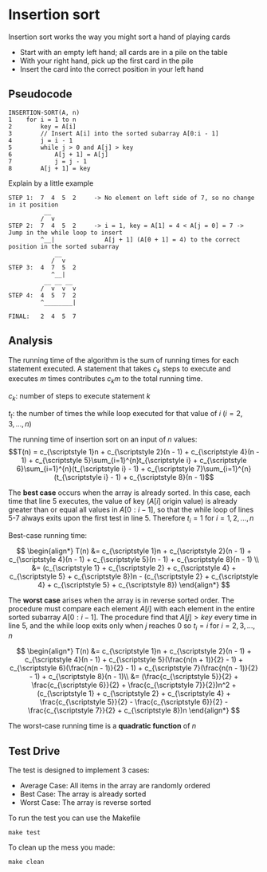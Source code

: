 # Insertion sort
Insertion sort works the way you might sort a hand of playing cards
- Start with an empty left hand; all cards are in a pile on the table
- With your right hand, pick up the first card in the pile
- Insert the card into the correct position in your left hand

## Pseudocode
```
INSERTION-SORT(A, n)
1    for i = 1 to n
2        key = A[i]
3        // Insert A[i] into the sorted subarray A[0:i - 1]
4        j = i - 1
5        while j > 0 and A[j] > key
6            A[j + 1] = A[j]
7            j = j - 1
8        A[j + 1] = key
```
Explain by a little example
```
STEP 1:  7  4  5  2     -> No element on left side of 7, so no change in it position
          __
         /  v
STEP 2:  7  4  5  2     -> i = 1, key = A[1] = 4 < A[j = 0] = 7 -> Jump in the while loop to insert
         ^__|              A[j + 1] (A[0 + 1] = 4) to the correct position in the sorted subarray
             __
            /  v
STEP 3:  4  7  5  2
            ^__|
          __ __ __
         /  v  v  v
STEP 4:  4  5  7  2
         ^________|

FINAL:   2  4  5  7
```

## Analysis
The running time of the algorithm is the sum of running times for each statement executed. A statement that takes $c_{\scriptstyle k}$ steps to execute and executes $m$ times contributes $c_{\scriptstyle k}m$ to the total running time.

$c_{\scriptstyle k}$: number of steps to execute statement $k$

$t_{\scriptstyle t}$: the number of times the while loop executed for that value of $i$ ($i = 2,3,...,n$)

The running time of insertion sort on an input of $n$ values:
$$T(n) = c_{\scriptstyle 1}n + c_{\scriptstyle 2}(n - 1) + c_{\scriptstyle 4}(n - 1) + c_{\scriptstyle 5}\sum_{i=1}^{n}t_{\scriptstyle i} + c_{\scriptstyle 6}\sum_{i=1}^{n}(t_{\scriptstyle i} - 1) + c_{\scriptstyle 7}\sum_{i=1}^{n}(t_{\scriptstyle i} - 1) + c_{\scriptstyle 8}(n - 1)$$

The **best case** occurs when the array is already sorted. In this case, each time that line 5 executes, the value of key ($A[i]$ origin value) is already greater than or equal all values in $A[0:i - 1]$, so that the while loop of lines 5-7 always exits upon the first test in line 5. Therefore $t_{\scriptstyle i} = 1$ for $i = 1,2,...,n$

Best-case running time:

$$
\begin{align*}
T(n) &= c_{\scriptstyle 1}n + c_{\scriptstyle 2}(n - 1) + c_{\scriptstyle 4}(n - 1) + c_{\scriptstyle 5}(n - 1) + c_{\scriptstyle 8}(n - 1) \\
&= (c_{\scriptstyle 1} + c_{\scriptstyle 2} + c_{\scriptstyle 4} + c_{\scriptstyle 5} + c_{\scriptstyle 8})n - (c_{\scriptstyle 2} + c_{\scriptstyle 4} + c_{\scriptstyle 5} + c_{\scriptstyle 8})
\end{align*}
$$

The **worst case** arises when the array is in reverse sorted order. The procedure must compare each element $A[i]$ with each element in the entire sorted subarray $A[0:i - 1]$. The procedure find that $A[j] > key$ every time in line 5, and the while loop exits only when $j$ reaches 0 so $t_{\scriptstyle i} = i$ for $i = 2,3,...,n$

$$
\begin{align*}
T(n) &= c_{\scriptstyle 1}n + c_{\scriptstyle 2}(n - 1) + c_{\scriptstyle 4}(n - 1) + c_{\scriptstyle 5}(\frac{n(n + 1)}{2} - 1) + c_{\scriptstyle 6}(\frac{n(n - 1)}{2} - 1) + c_{\scriptstyle 7}(\frac{n(n - 1)}{2} - 1) + c_{\scriptstyle 8}(n - 1)\\
&= (\frac{c_{\scriptstyle 5}}{2} + \frac{c_{\scriptstyle 6}}{2} + \frac{c_{\scriptstyle 7}}{2})n^2 + (c_{\scriptstyle 1} + c_{\scriptstyle 2} + c_{\scriptstyle 4} + \frac{c_{\scriptstyle 5}}{2} - \frac{c_{\scriptstyle 6}}{2} - \frac{c_{\scriptstyle 7}}{2} + c_{\scriptstyle 8})n
\end{align*}
$$

The worst-case running time is a **quadratic function** of $n$

## Test Drive
The test is designed to implement 3 cases:
- Average Case: All items in the array are randomly ordered
- Best Case: The array is already sorted
- Worst Case: The array is reverse sorted

To run the test you can use the Makefile
```
make test
```

To clean up the mess you made:
```
make clean
```